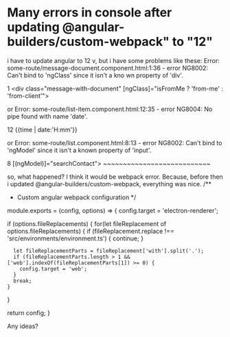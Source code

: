 
# Many errors in console after updating @angular-builders/custom-webpack" to "12"

i have to update angular to 12 v, but i have some problems like these:
Error: some-route/message-document.component.html:1:36 - error NG8002: Can't bind to 'ngClass' since it isn't a kno
wn property of 'div'.

1 <div class="message-with-document" [ngClass]="isFromMe ? 'from-me' : 'from-client'">

or
Error: some-route/list-item.component.html:12:35 - error NG8004: No pipe found with name 'date'.

12       <span class="time">{{time | date:'H:mm'}}</span>

or
Error: some-route/list.component.html:8:13 - error NG8002: Can't bind to 'ngModel' since it isn't a known property of 'input'.

8             [(ngModel)]="searchContact">
              ~~~~~~~~~~~~~~~~~~~~~~~~~~~

so, what happened? I think it would be webpack error.
Because, before then i updated @angular-builders/custom-webpack, everything was nice.
    /**
 * Custom angular webpack configuration
 */

module.exports = (config, options) => {
  config.target = 'electron-renderer';


  if (options.fileReplacements) {
    for(let fileReplacement of options.fileReplacements) {
      if (fileReplacement.replace !== 'src/environments/environment.ts') {
        continue;
      }

      let fileReplacementParts = fileReplacement['with'].split('.');
      if (fileReplacementParts.length > 1 && ['web'].indexOf(fileReplacementParts[1]) >= 0) {
        config.target = 'web';
      }
      break;
    }
  }

  return config;
}

Any ideas?

        